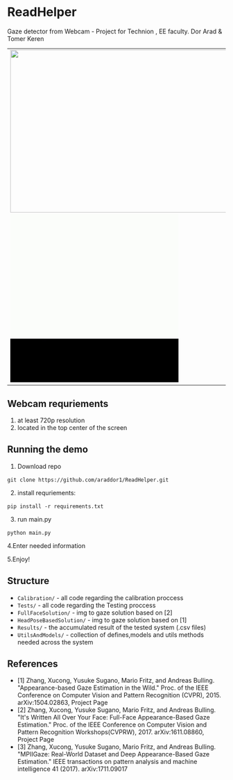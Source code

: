 # ReadHelper
Gaze detector from Webcam - Project for Technion , EE faculty.
Dor Arad & Tomer Keren

<table>
  <tr>
    <td>
<img src="https://i.postimg.cc/tRd9QxgS/readme-img.png" width="525" height="375">
<img src=".idea/video_screen.gif" width="388" height="388">
    </td>
  </tr>
  </table>

## Webcam requriements ##
1. at least 720p resolution
2. located in the top center of the screen

## Running the demo ##
1. Download repo
```
git clone https://github.com/araddor1/ReadHelper.git
```
2. install requriements:
```
pip install -r requirements.txt
```
3. run main.py
```
python main.py
```
4.Enter needed information

5.Enjoy!


## Structure
* `Calibration/` - all code regarding the calibration proccess
* `Tests/` - all code regarding the Testing proccess
* `FullFaceSolution/` - img to gaze solution based on [2]
* `HeadPoseBasedSolution/` - img to gaze solution based on [1]
* `Results/` - the accumulated result of the tested system (.csv files)
* `UtilsAndModels/` - collection of defines,models and utils methods needed across the system

## References ##
* [1] Zhang, Xucong, Yusuke Sugano, Mario Fritz, and Andreas Bulling. "Appearance-based Gaze Estimation in the Wild." Proc. of the IEEE Conference on Computer Vision and Pattern Recognition (CVPR), 2015. arXiv:1504.02863, Project Page
* [2] Zhang, Xucong, Yusuke Sugano, Mario Fritz, and Andreas Bulling. "It's Written All Over Your Face: Full-Face Appearance-Based Gaze Estimation." Proc. of the IEEE Conference on Computer Vision and Pattern Recognition Workshops(CVPRW), 2017. arXiv:1611.08860, Project Page
* [3] Zhang, Xucong, Yusuke Sugano, Mario Fritz, and Andreas Bulling. "MPIIGaze: Real-World Dataset and Deep Appearance-Based Gaze Estimation." IEEE transactions on pattern analysis and machine intelligence 41 (2017). arXiv:1711.09017
